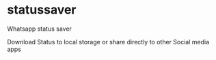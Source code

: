 # statussaver
Whatsapp status saver

Download Status to local storage or share directly to other Social media apps 
